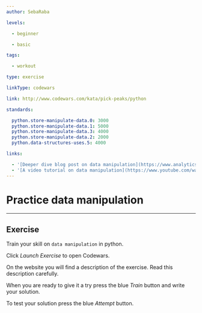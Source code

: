 ```yaml
---
author: SebaRaba

levels:

  - beginner

  - basic

tags:

  - workout

type: exercise

linkType: codewars

link: http://www.codewars.com/kata/pick-peaks/python

standards:

  python.store-manipulate-data.0: 3000
  python.store-manipulate-data.1: 5000
  python.store-manipulate-data.3: 4000
  python.store-manipulate-data.2: 2000
  python.data-structures-uses.5: 4000

links:

  - '[Deeper dive blog post on data manipulation](https://www.analyticsvidhya.com/blog/2016/01/12-pandas-techniques-python-data-manipulation/){website}'
  - '[A video tutorial on data manipulation](https://www.youtube.com/watch?v=Iqjy9UqKKuo){video}'
---
```


# Practice data manipulation

---
## Exercise

Train your skill on `data manipulation` in python.

Click *Launch Exercise* to open Codewars.

On the website you will find a description of the exercise. Read this description carefully.

When you are ready to give it a try press the blue *Train* button and write your solution.

To test your solution press the blue *Attempt* button.
